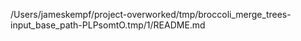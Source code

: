 /Users/jameskempf/project-overworked/tmp/broccoli_merge_trees-input_base_path-PLPsomtO.tmp/1/README.md